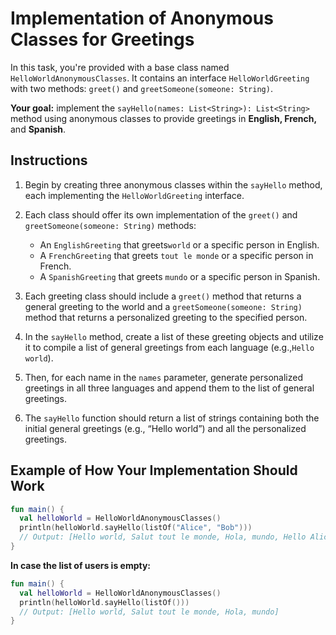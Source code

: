 
# Implementation of Anonymous Classes for Greetings

In this task, you're provided with a base class named `HelloWorldAnonymousClasses`. It contains an interface `HelloWorldGreeting` with two methods: `greet()` and `greetSomeone(someone: String)`. 

**Your goal:** implement the `sayHello(names: List<String>): List<String>` method using anonymous classes to provide greetings in **English, French,** and **Spanish**.

## Instructions

 1. Begin by creating three anonymous classes within the `sayHello` method, each implementing the `HelloWorldGreeting` interface.
    
 2. Each class should offer its own implementation of the `greet()` and `greetSomeone(someone: String)` methods:
    -   An `EnglishGreeting` that greets`world` or a specific person in English.
    -   A `FrenchGreeting` that greets `tout le monde` or a specific person in French.
    -   A `SpanishGreeting` that greets `mundo` or a specific person in Spanish.
      
 3. Each greeting class should include a `greet()` method that returns a general greeting to the world and a `greetSomeone(someone: String)` method that returns a personalized greeting to the specified person.
    
 4. In the `sayHello` method, create a list of these greeting objects and utilize it to compile a list of general greetings from each language (e.g.,`Hello world`).
    
 5. Then, for each name in the `names` parameter, generate personalized greetings in all three languages and append them to the list of general greetings.
    
 6. The `sayHello` function should return a list of strings containing both the initial general greetings (e.g., “Hello world”) and all the personalized greetings.
    

## Example of How Your Implementation Should Work

```kotlin
fun main() {
  val helloWorld = HelloWorldAnonymousClasses()
  println(helloWorld.sayHello(listOf("Alice", "Bob")))
  // Output: [Hello world, Salut tout le monde, Hola, mundo, Hello Alice, Salut Alice, Hola, Alice, Hello Bob, Salut Bob, Hola, Bob]
}
```

**In case the list of users is empty:**

```kotlin
fun main() {
  val helloWorld = HelloWorldAnonymousClasses()
  println(helloWorld.sayHello(listOf()))
  // Output: [Hello world, Salut tout le monde, Hola, mundo]
}
```
